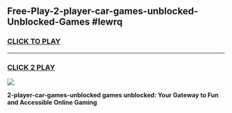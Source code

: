 
## Free-Play-2-player-car-games-unblocked-Unblocked-Games #lewrq
<h3>
<a href="https://news.freeplayer.one?title=2-player-car-games-unblocked&ref=8M">CLICK TO PLAY</a></h3>
<hr>

<h3>
<a href="https://news.freeplayer.one?title=2-player-car-games-unblocked&ref=8M">CLICK 2 PLAY</a>
  
</h3>

<a href="https://news.freeplayer.one?title=2-player-car-games-unblocked&ref=8M"><img src="https://clearcache.store/games.png"></a>


**2-player-car-games-unblocked games unblocked: Your Gateway to Fun and Accessible Online Gaming**
